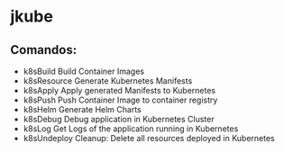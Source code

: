 # jkube

## Comandos:
- k8sBuild	Build Container Images
- k8sResource	Generate Kubernetes Manifests
- k8sApply	Apply generated Manifests to Kubernetes
- k8sPush	Push Container Image to container registry
- k8sHelm	Generate Helm Charts
- k8sDebug	Debug application in Kubernetes Cluster
- k8sLog	Get Logs of the application running in Kubernetes
- k8sUndeploy	Cleanup: Delete all resources deployed in Kubernetes
